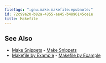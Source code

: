 ```yaml
---
filetags: ":gnu:make:makefile:epubnote:"
id: 72c99a20-b82a-4855-ae45-b4896145ce1e
title: Makefile
---
```


## See Also

- [Make Snippets](../005-computer-snippets-make) - [Make
  Snippets](id:55fa5347-938b-43d8-9c98-3d1a8d28595d)
- [Makefile by Example](../005-tech-makefile-by-example) - [Makefile by
  Example](id:dbbd3429-31a7-4f1a-98c9-8c639f6f667b)
